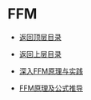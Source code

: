 # FFM

* [返回顶层目录](../../../SUMMARY.md)
* [返回上层目录](../advanced-knowledge.md)



* [深入FFM原理与实践](https://tech.meituan.com/2016/03/03/deep-understanding-of-ffm-principles-and-practices.html)
* [FFM原理及公式推导](https://www.cnblogs.com/zhangchaoyang/articles/8157893.html)

